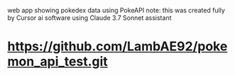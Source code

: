 web app showing pokedex data using PokeAPI
note: this was created fully by Cursor ai software using Claude 3.7 Sonnet assistant
# https://github.com/LambAE92/pokemon_api_test.git